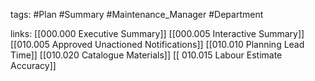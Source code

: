 tags:
	#Plan
	#Summary
	#Maintenance_Manager
	#Department


links:
	[[000.000 Executive Summary]]
	[[000.005 Interactive Summary]]
	[[010.005 Approved Unactioned Notifications]] 
	[[010.010 Planning Lead Time]]
	[[010.020 Catalogue Materials]]
	[[ 010.015 Labour Estimate Accuracy]]